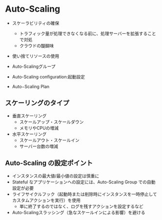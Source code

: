 # Auto-Scaling

- スケーラビリティの確保
  - トラフィック量が処理できなくなる前に、処理サーバーを拡張することで対処
  - クラウドの醍醐味
- 使い捨てリソースの使用

- Auto-Scalingグループ
- Auto-Scaling configuration:起動設定
- Auto−Scaling Plan

## スケーリングのタイプ

- 垂直スケーリング
  - スケールアップ・スケールダウン
  - メモリやCPUの増減
- 水平スケーリング
  - スケールアウト・スケールイン
  - サーバー台数の増減

## Auto-Scaling の設定ポイント

- インスタンスの最大値/最小値の設定は慎重に
- Stateful なアプリケーションへの設定には、Auto-Scaling Group での自動設定が必要
- ライフサイクルフック（起動時または削除時にインスタンスを一時停止してカスタムアクションを実行）を使用
  - 単に終了するのではなく、ログを残すアクションを設定するなど
- Auto-Scalingスラッシング（急なスケールインによる影響）を避ける
